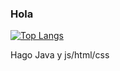### Hola 
[![Top Langs](https://github-readme-stats.vercel.app/api/top-langs/?username=ThePowerdinoDeluxe990&langs_count=12)](https://github.com/ThePowerdinoDeluxe990/github-readme-stats)


Hago Java y js/html/css

<!--
**ThePowerdinoDeluxe990/ThePowerdinoDeluxe990** is a ✨ _special_ ✨ repository because its `README.md` (this file) appears on your GitHub profile.

Here are some ideas to get you started:

- 🔭 I’m currently working on ...
- 🌱 I’m currently learning ...
- 👯 I’m looking to collaborate on ...
- 🤔 I’m looking for help with ...
- 💬 Ask me about ...
- 📫 How to reach me: ...
- 😄 Pronouns: ...
- ⚡ Fun fact: ...
-->
